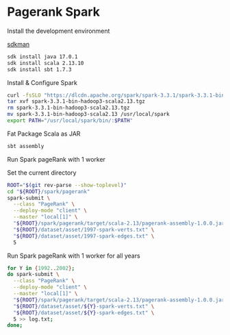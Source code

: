 # Pagerank Spark


Install the development environment

[sdkman](https://sdkman.io/install)

```bash
sdk install java 17.0.1
sdk install scala 2.13.10
sdk install sbt 1.7.3
```

Install & Configure Spark

```bash
curl -fsSLO "https://dlcdn.apache.org/spark/spark-3.3.1/spark-3.3.1-bin-hadoop3-scala2.13.tgz"
tar xvf spark-3.3.1-bin-hadoop3-scala2.13.tgz
rm spark-3.3.1-bin-hadoop3-scala2.13.tgz
mv spark-3.3.1-bin-hadoop3-scala2.13 /usr/local/spark
export PATH="/usr/local/spark/bin/:$PATH"
```

Fat Package Scala as JAR

```bash
sbt assembly
```

Run Spark pageRank with 1 worker

Set the current directory

```bash
ROOT="$(git rev-parse --show-toplevel)"
cd "${ROOT}/spark/pagerank"
spark-submit \
  --class "PageRank" \
  --deploy-mode "client" \
  --master "local[1]" \
  "${ROOT}/spark/pagerank/target/scala-2.13/pagerank-assembly-1.0.0.jar" \
  "${ROOT}/dataset/asset/1997-spark-verts.txt" \
  "${ROOT}/dataset/asset/1997-spark-edges.txt" \
  5
```

Run Spark pageRank with 1 worker for all years

```bash
for Y in {1992..2002};
do spark-submit \
  --class "PageRank" \
  --deploy-mode "client" \
  --master "local[1]" \
  "${ROOT}/spark/pagerank/target/scala-2.13/pagerank-assembly-1.0.0.jar" \
  "${ROOT}/dataset/asset/${Y}-spark-verts.txt" \
  "${ROOT}/dataset/asset/${Y}-spark-edges.txt" \
  5 >> log.txt;
done;
```


